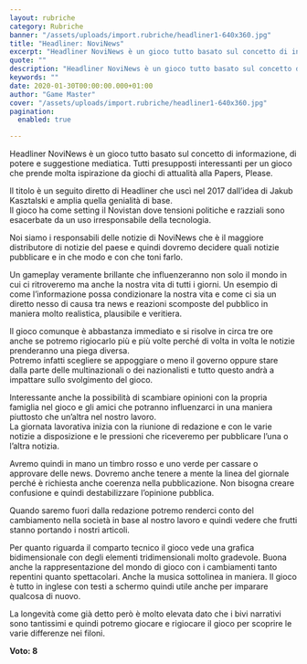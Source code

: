 ```yaml
---
layout: rubriche
category: Rubriche
banner: "/assets/uploads/import.rubriche/headliner1-640x360.jpg"
title: "Headliner: NoviNews"
excerpt: "Headliner NoviNews è un gioco tutto basato sul concetto di informazione, di potere e suggestione mediatica. Tutti presupposti interessanti per un gioco che prende molta ispirazione da giochi di attualità alla Papers, Please. Il titolo è un seguito diretto di Headliner che uscì nel 2017 dall’idea di Jakub Kasztalski e amplia quella genialità di base. [&hellip"
quote: ""
description: "Headliner NoviNews è un gioco tutto basato sul concetto di informazione, di potere e suggestione mediatica. Tutti presupposti interessanti per un gioco che prende molta ispirazione da giochi di attualità alla Papers, Please. Il titolo è un seguito diretto di Headliner che uscì nel 2017 dall’idea di Jakub Kasztalski e amplia quella genialità di base. [&hellip"
keywords: ""
date: 2020-01-30T00:00:00.000+01:00
author: "Game Master"
cover: "/assets/uploads/import.rubriche/headliner1-640x360.jpg"
pagination:
  enabled: true

---
```


Headliner NoviNews è un gioco tutto basato sul concetto di informazione, di potere e suggestione mediatica. Tutti presupposti interessanti per un gioco che prende molta ispirazione da giochi di attualità alla Papers, Please.

Il titolo è un seguito diretto di Headliner che uscì nel 2017 dall’idea di Jakub Kasztalski e amplia quella genialità di base.  
Il gioco ha come setting il Novistan dove tensioni politiche e razziali sono esacerbate da un uso irresponsabile della tecnologia.

Noi siamo i responsabili delle notizie di NoviNews che è il maggiore distributore di notizie del paese e quindi dovremo decidere quali notizie pubblicare e in che modo e con che toni farlo.

Un gameplay veramente brillante che influenzeranno non solo il mondo in cui ci ritroveremo ma anche la nostra vita di tutti i giorni. Un esempio di come l’informazione possa condizionare la nostra vita e come ci sia un diretto nesso di causa tra news e reazioni scomposte del pubblico in maniera molto realistica, plausibile e veritiera.

Il gioco comunque è abbastanza immediato e si risolve in circa tre ore anche se potremo rigiocarlo più e più volte perché di volta in volta le notizie prenderanno una piega diversa.  
Potremo infatti scegliere se appoggiare o meno il governo oppure stare dalla parte delle multinazionali o dei nazionalisti e tutto questo andrà a impattare sullo svolgimento del gioco.

Interessante anche la possibilità di scambiare opinioni con la propria famiglia nel gioco e gli amici che potranno influenzarci in una maniera piuttosto che un’altra nel nostro lavoro.  
La giornata lavorativa inizia con la riunione di redazione e con le varie notizie a disposizione e le pressioni che riceveremo per pubblicare l’una o l’altra notizia.

Avremo quindi in mano un timbro rosso e uno verde per cassare o approvare delle news. Dovremo anche tenere a mente la linea del giornale perché è richiesta anche coerenza nella pubblicazione. Non bisogna creare confusione e quindi destabilizzare l’opinione pubblica.

Quando saremo fuori dalla redazione potremo renderci conto del cambiamento nella società in base al nostro lavoro e quindi vedere che frutti stanno portando i nostri articoli.

Per quanto riguarda il comparto tecnico il gioco vede una grafica bidimensionale con degli elementi tridimensionali molto gradevole. Buona anche la rappresentazione del mondo di gioco con i cambiamenti tanto repentini quanto spettacolari. Anche la musica sottolinea in maniera. Il gioco è tutto in inglese con testi a schermo quindi utile anche per imparare qualcosa di nuovo.

La longevità come già detto però è molto elevata dato che i bivi narrativi sono tantissimi e quindi potremo giocare e rigiocare il gioco per scoprire le varie differenze nei filoni.

**Voto: 8**